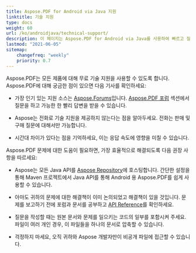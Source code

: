 ```yaml
---
title: Aspose.PDF for Android via Java 지원
linktitle: 기술 지원
type: docs
weight: 60
url: /ko/androidjava/technical-support/
description: 이 페이지는 Aspose.PDF for Android via Java를 사용하여 빠르고 질 높은 작업 해결을 위한 권장 사항을 제공합니다.
lastmod: "2021-06-05"
sitemap:
    changefreq: "weekly"
    priority: 0.7
---
```


Aspose.PDF는 모든 제품에 대해 무료 기술 지원을 사용할 수 있도록 합니다. Aspose.PDF에 대해 궁금한 점이 있으면 다음 기사를 확인하세요:

- 가장 인기 있는 지원 소스는 [Aspose.Forums](https://forum.aspose.com/)입니다. [Aspose.PDF 포럼](https://forum.aspose.com/c/pdf/10) 섹션에서 질문을 하고 가능한 한 빨리 답변을 받을 수 있습니다.

- Aspose는 전화로 기술 지원을 제공하지 않는다는 점을 알아두세요. 전화는 판매 및 구매 질문에 대해서만 가능합니다.

- 시간대 차이가 있다는 점을 기억하세요, 이는 응답 속도에 영향을 미칠 수 있습니다.

Aspose.PDF 문제에 대한 도움이 필요하면, 가장 효율적으로 해결되도록 다음 권장 사항을 따르세요:

- Aspose는 모든 Java API를 [Aspose Repository](https://repository.aspose.com/webapp/#/artifacts/browse/tree/General/repo/com/aspose/aspose-pdf)에 호스팅합니다. 간단한 설정을 통해 Maven 프로젝트에서 Java API를 통해 Android 용 Aspose.PDF를 쉽게 사용할 수 있습니다.

- 아마도 귀하의 문제에 대한 해결책이 이미 논의되었고 해결책이 있을 것입니다. 문제를 보고하기 전에 포럼과 문서를 공부하고 [API Reference](https://reference.aspose.com/pdf/java)를 확인하세요.

- 질문을 작성할 때는 원본 문서와 문제를 일으키는 코드의 일부를 포함시켜 주세요. 파일이 여러 개인 경우, 이 파일들을 하나의 문서로 압축할 수 있습니다.

- 걱정하지 마세요, 오직 귀하와 Aspose 개발자만이 비공개 파일에 접근할 수 있습니다.